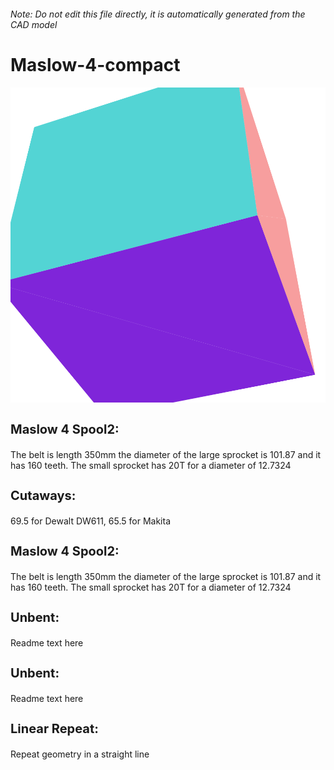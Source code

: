 ###### Note: Do not edit this file directly, it is automatically generated from the CAD model

# Maslow-4-compact

![](/project.svg)

<h3 style="font-size:20px;"><strong>Maslow 4 Spool2:</strong></h3>The belt is length 350mm the diameter of the large sprocket is 101.87 and it has 160 teeth. The small sprocket has 20T for a diameter of 12.7324


<h3 style="font-size:20px;"><strong>Cutaways:</strong></h3>69.5 for Dewalt DW611, 65.5 for Makita


<h3 style="font-size:20px;"><strong>Maslow 4 Spool2:</strong></h3>The belt is length 350mm the diameter of the large sprocket is 101.87 and it has 160 teeth. The small sprocket has 20T for a diameter of 12.7324


<h3 style="font-size:20px;"><strong>Unbent:</strong></h3>Readme text here


<h3 style="font-size:20px;"><strong>Unbent:</strong></h3>Readme text here


<h3 style="font-size:20px;"><strong>Linear Repeat:</strong></h3>Repeat geometry in a straight line


